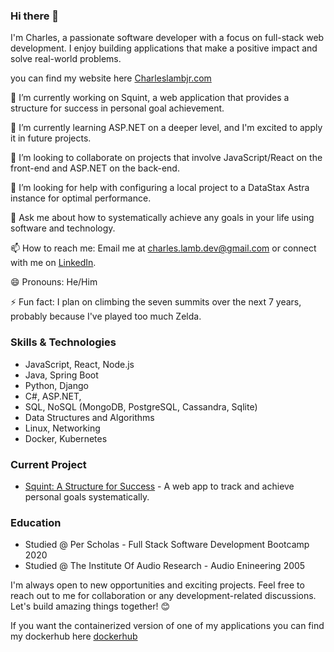 ### Hi there 👋

I'm Charles, a passionate software developer with a focus on full-stack web development. I enjoy building applications that make a positive impact and solve real-world problems.


you can find my website here [Charleslambjr.com](https://www.charleslambjr.com)


🔭 I’m currently working on Squint, a web application that provides a structure for success in personal goal achievement.

🌱 I’m currently learning ASP.NET on a deeper level, and I'm excited to apply it in future projects.

👯 I’m looking to collaborate on projects that involve JavaScript/React on the front-end and ASP.NET on the back-end.

🤔 I’m looking for help with configuring a local project to a DataStax Astra instance for optimal performance.

💬 Ask me about how to systematically achieve any goals in your life using software and technology.

📫 How to reach me: Email me at charles.lamb.dev@gmail.com or connect with me on [LinkedIn](https://www.linkedin.com/in/charles-lamb-jr).

😄 Pronouns: He/Him

⚡ Fun fact: I plan on climbing the seven summits over the next 7 years, probably because I've played too much Zelda.

### Skills & Technologies
- JavaScript, React, Node.js
- Java, Spring Boot
- Python, Django
- C#, ASP.NET, 
- SQL, NoSQL (MongoDB, PostgreSQL, Cassandra, Sqlite)
- Data Structures and Algorithms
- Linux, Networking
- Docker, Kubernetes

### Current Project
- [Squint: A Structure for Success](https://github.com/cyberstizz/SquintV2.git) - A web app to track and achieve personal goals systematically.

### Education
- Studied @ Per Scholas - Full Stack Software Development Bootcamp 2020
- Studied @ The Institute Of Audio Research - Audio Enineering 2005

I'm always open to new opportunities and exciting projects. Feel free to reach out to me for collaboration or any development-related discussions. Let's build amazing things together! 😊


If you want the containerized version of one of my applications you can find my dockerhub here [dockerhub](https://hub.docker.com/u/cyberstizz)


